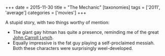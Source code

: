 +++
date = 2015-11-30
title = "The Mechanic"
[taxonomies]
tags = ['2011', 'average']
categories = ['movies']
+++

A stupid story, with two things worthy of mention:

-   The giant gay hitman has quite a presence, reminding me of the great
    [John Carroll Lynch].
-   Equally impressive is the fat guy playing a self-proclaimed messiah.
    Both these characters were surprisingly weel-developed.

  [John Carroll Lynch]: http://en.wikipedia.org/wiki/John_Carroll_Lynch
